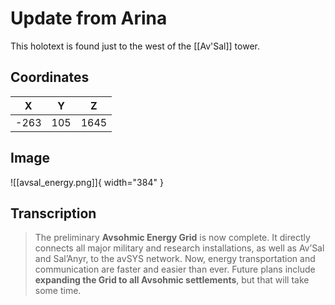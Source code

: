 # Update from Arina

This holotext is found just to the west of the [[Av'Sal]] tower.

## Coordinates
| **X** | **Y** | **Z** |
| :---: | :---: | :---: |
| -263  |  105  | 1645  |

## Image

![[avsal_energy.png]]{ width="384" }

## Transcription
> The preliminary **Avsohmic Energy Grid** is now complete. It directly connects all major military and research installations, as well as Av’Sal and Sal’Anyr, to the avSYS network. Now, energy transportation and communication are faster and easier than ever. Future plans include **expanding the Grid to all Avsohmic settlements**, but that will take some time.
